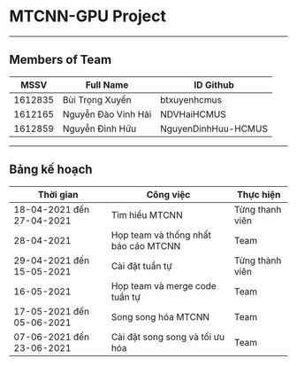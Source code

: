 # MTCNN-GPU Project
---
## Members of Team
| MSSV | Full Name | ID Github |
| ---- | ---- | -------- |
| 1612835 | Bùi Trọng Xuyến | btxuyenhcmus |
| 1612165 | Nguyễn Đào Vinh Hải | NDVHaiHCMUS |
| 1612859 | Nguyễn Đình Hữu | NguyenDinhHuu-HCMUS |

---
## Bảng kế hoạch
| Thời gian | Công việc | Thực hiện |
| -------- | ---------- | ---- | 
| 18-04-2021 đến 27-04-2021 | Tìm hiểu MTCNN | Từng thanh viên |
| 28-04-2021 | Họp team và thống nhất báo cáo MTCNN | Team |
| 29-04-2021 đến 15-05-2021 | Cài đặt tuần tự | Từng thành viên |
| 16-05-2021 | Họp team và merge code tuần tự | Team |
| 17-05-2021 đến 05-06-2021 | Song song hóa MTCNN | Team |
| 07-06-2021 đến 23-06-2021 | Cài đặt song song và tối ưu hóa | Team |